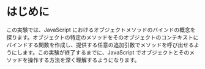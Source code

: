 # はじめに

この実験では、JavaScript におけるオブジェクトメソッドのバインドの概念を探ります。オブジェクトの特定のメソッドをそのオブジェクトのコンテキストにバインドする関数を作成し、提供する任意の追加引数でメソッドを呼び出せるようにします。この実験が終了するまでに、JavaScript でオブジェクトとそのメソッドを操作する方法を深く理解するようになります。
